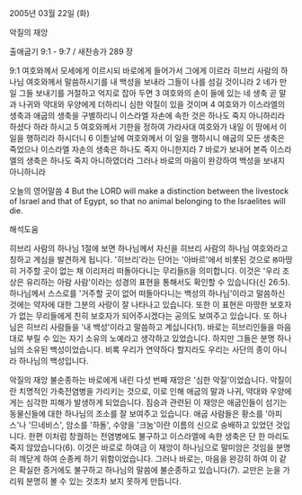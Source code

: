 2005년 03월 22일 (화)

악질의 재앙



출애굽기 9:1 - 9:7 / 새찬송가 289 장


9:1 여호와께서 모세에게 이르시되 바로에게 들어가서 그에게 이르라 히브리 사람의 하나님 여호와께서 말씀하시기를 내 백성을 보내라 그들이 나를 섬길 것이니라 2 네가 만일 그들 보내기를 거절하고 억지로 잡아 두면 3 여호와의 손이 들에 있는 네 생축 곧 말과 나귀와 약대와 우양에게 더하리니 심한 악질이 있을 것이며 4 여호와가 이스라엘의 생축과 애굽의 생축을 구별하리니 이스라엘 자손에 속한 것은 하나도 죽지 아니하리라 하셨다 하라 하시고 5 여호와께서 기한을 정하여 가라사대 여호와가 내일 이 땅에서 이 일을 행하리라 하시더니 6 이튿날에 여호와께서 이 일을 행하시니 애굽의 모든 생축은 죽었으나 이스라엘 자손의 생축은 하나도 죽지 아니한지라 7 바로가 보내어 본즉 이스라엘의 생축은 하나도 죽지 아니하였더라 그러나 바로의 마음이 완강하여 백성을 보내지 아니하니라 

오늘의 영어말씀 
4 But the LORD will make a distinction between the livestock of Israel and that of Egypt, so that no animal belonging to the Israelites will die.

해석도움





히브리 사람의 하나님 
1절에 보면 하나님께서 자신을 히브리 사람의 하나님 여호와라고 칭하고 계심을 발견하게 됩니다. '히브리'라는 단어는 '아바르'에서 비롯된 것으로 ꡐ마땅히 거주할 곳이 없는 채 이리저리 떠돌아다니는 무리들ꡑ을 의미합니다. 이것은 '우리 조상은 유리하는 아람 사람'이라는 성경의 표현을 통해서도 확인할 수 있습니다(신 26:5). 하나님께서 스스로를 '거주할 곳이 없어 떠돌아다니는 백성의 하나님'이라고 말씀하신 것에는 약자에 대한 그분의 사랑이 잘 나타나고 있습니다. 또한 이 표현은 마땅한 보호자가 없는 무리들에게 친히 보호자가 되어주시겠다는 공의도 보여주고 있습니다. 또 하나님은 히브리 사람들을 '내 백성'이라고 말씀하고 계십니다(1). 바로는 히브리인들을 마음대로 부릴 수 있는 자기 소유의 노예라고 생각하고 있었습니다. 하지만 그들은 분명 하나님의 소유된 백성이었습니다. 비록 우리가 연약하다 할지라도 우리는 사단의 종이 아니라 하나님의 백성입니다. 

악질의 재앙 
불순종하는 바로에게 내린 다섯 번째 재앙은 '심한 악질'이었습니다. 악질이란 치명적인 가축전염병을 가리키는 것으로, 이로 인해 애굽의 말과 나귀, 약대와 우양에게는 심각한 피해가 발생하게 되었습니다. 짐승과 관련된 이 재앙은 애굽인들이 섬기는 동물신들에 대한 하나님의 조소를 잘 보여주고 있습니다. 애굽 사람들은 황소를 '아피스'나 '므네비스', 암소를 '하돌', 수양을 '크눔'이란 이름의 신으로 숭배하고 있었던 것입니다. 한편 이처럼 창궐하는 전염병에도 불구하고 이스라엘에 속한 생축은 단 한 마리도 죽지 않았습니다(6). 이것은 바로로 하여금 이 재앙이 하나님으로 말미암은 것임을 분명히 깨닫게 하여 순종케 하기 위함이었습니다. 그러나 바로는, 마음을 완강히 하여 이 같은 확실한 증거에도 불구하고 하나님의 말씀에 불순종하고 있습니다(7). 교만은 눈을 가리워 분명히 볼 수 있는 것조차 보지 못하게 만듭니다.